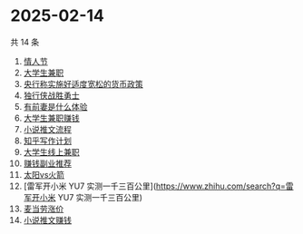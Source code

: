 # 2025-02-14

共 14 条

<!-- BEGIN ZHIHUSEARCH -->
<!-- 最后更新时间 Fri Feb 14 2025 21:20:44 GMT+0800 (China Standard Time) -->
1. [情人节](https://www.zhihu.com/search?q=情人节)
1. [大学生兼职](https://www.zhihu.com/search?q=大学生兼职)
1. [央行称实施好适度宽松的货币政策](https://www.zhihu.com/search?q=央行称实施好适度宽松的货币政策)
1. [独行侠战胜勇士](https://www.zhihu.com/search?q=独行侠战胜勇士)
1. [有前妻是什么体验](https://www.zhihu.com/search?q=有前妻是什么体验)
1. [大学生兼职赚钱](https://www.zhihu.com/search?q=大学生兼职赚钱)
1. [小说推文流程](https://www.zhihu.com/search?q=小说推文流程)
1. [知乎写作计划](https://www.zhihu.com/search?q=知乎写作计划)
1. [大学生线上兼职](https://www.zhihu.com/search?q=大学生线上兼职)
1. [赚钱副业推荐](https://www.zhihu.com/search?q=赚钱副业推荐)
1. [太阳vs火箭](https://www.zhihu.com/search?q=太阳vs火箭)
1. [雷军开小米 YU7 实测一千三百公里](https://www.zhihu.com/search?q=雷军开小米 YU7 实测一千三百公里)
1. [麦当劳涨价](https://www.zhihu.com/search?q=麦当劳涨价)
1. [小说推文赚钱](https://www.zhihu.com/search?q=小说推文赚钱)
<!-- END ZHIHUSEARCH -->
